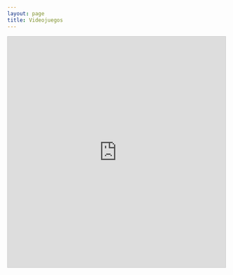 ```yaml
---
layout: page
title: Videojuegos
---
```

<iframe class="airtable-embed" src="https://airtable.com/embed/shrDmuBlfAPMKPxq1?backgroundColor=cyan" frameborder="0" onmousewheel="" width="100%" height="533" style="background: transparent; border: 1px solid #ccc;"></iframe>
